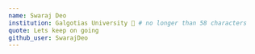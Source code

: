 ```yaml
---
name: Swaraj Deo 
institution: Galgotias University 🚩 # no longer than 58 characters
quote: Lets keep on going 
github_user: SwarajDeo
---
```

